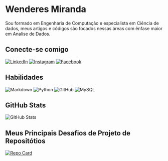# Wenderes Miranda

Sou formado em Engenharia de Computação e especialista em Ciência de dados, meus artigos e códigos são focados nessas áreas com ênfase maior em Analise de Dados.

## Conecte-se comigo

[![LinkedIn](https://img.shields.io/badge/LinkedIn-000?style=for-the-badge&logo=linkedin&logoColor=0E76A8)](https://www.linkedin.com/in/wenderes-de-miranda-cunha-72547417b/)
[![Instagram](https://img.shields.io/badge/Instagram-000?style=for-the-badge&logo=instagram)](https://www.instagram.com/wenderes_miranda/)
[![Facebook](https://img.shields.io/badge/Facebook-000?style=for-the-badge&logo=facebook)](https://www.facebook.com/profile.php?id=100094030578634/)

## Habilidades

![Markdown](https://img.shields.io/badge/Markdown-000?style=for-the-badge&logo=markdown)
![Python](https://img.shields.io/badge/Python-000?style=for-the-badge&logo=python)
![GitHub](https://img.shields.io/badge/Github-000?style=for-the-badge&logo=github)
![MySQL](https://img.shields.io/badge/MySQL-000?style=for-the-badge&logo=mysql)

## GitHub Stats

![GitHub Stats](https://github-readme-stats.vercel.app/api?username=WenderesMiranda&theme=transparent&bg_color=000&border_color=45e9c1&show_icons=true&icon_color=45e9c1&title_color=45e9c1&text_color=FFF)

## Meus Principais Desafios de Projeto de Repositótios

[![Repo Card](https://github-readme-stats.vercel.app/api/pin/?username=WenderesMiranda&repo=dio-lab-open-source&bg_color=000&border_color=45e9c1&show_icons=true&icon_color=ffca95&title_color=45e9c1&text_color=FFF)](https://github.com/WenderesMiranda/dio-lab-open-source)